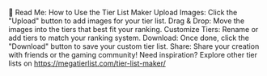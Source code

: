 📝 Read Me: How to Use the Tier List Maker
Upload Images: Click the "Upload" button to add images for your tier list.
Drag & Drop: Move the images into the tiers that best fit your ranking.
Customize Tiers: Rename or add tiers to match your ranking system.
Download: Once done, click the "Download" button to save your custom tier list.
Share: Share your creation with friends or the gaming community!
Need inspiration? Explore other tier lists on https://megatierlist.com/tier-list-maker/
